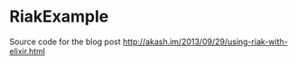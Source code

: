 # RiakExample

Source code for the blog post <http://akash.im/2013/09/29/using-riak-with-elixir.html>
